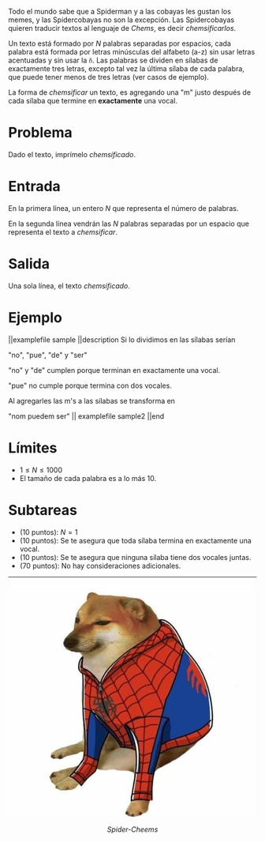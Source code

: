 Todo el mundo sabe que a Spiderman y a las cobayas les gustan los memes, y las Spidercobayas no son la excepción. Las Spidercobayas quieren traducir textos al lenguaje de _Chems_, es decir _chemsificarlos_.

Un texto está formado por $N$ palabras separadas por espacios, cada palabra está formada por letras minúsculas del alfabeto (a-z) sin usar letras acentuadas y sin usar la `ñ`. Las palabras se dividen en sílabas de exactamente tres letras, excepto tal vez la última sílaba de cada palabra, que puede tener menos de tres letras (ver casos de ejemplo).

La forma de _chemsificar_ un texto, es agregando una "m" justo después de cada sílaba que termine en **exactamente** una vocal.

# Problema

Dado el texto, imprímelo _chemsificado_.

# Entrada

En la primera línea, un entero $N$ que representa el número de palabras.

En la segunda línea vendrán las $N$ palabras separadas por un espacio que representa el texto a _chemsificar_.

# Salida

Una sola línea, el texto _chemsificado_.

# Ejemplo

||examplefile
sample
||description
Si lo dividimos en las sílabas serían

"no", "pue", "de" y "ser"

"no" y "de" cumplen porque terminan en exactamente una vocal.

"pue" no cumple porque termina con dos vocales.

Al agregarles las m's a las sílabas se transforma en

"nom puedem ser"
|| examplefile
sample2
||end

# Límites

- $1 \leq N \leq 1000$
- El tamaño de cada palabra es a lo más $10$.

# Subtareas

- (10 puntos): $N = 1$
- (10 puntos): Se te asegura que toda sílaba termina en exactamente una vocal.
- (10 puntos): Se te asegura que ninguna sílaba tiene dos vocales juntas.
- (70 puntos): No hay consideraciones adicionales.

---

![](spider_cheems.png)

<figcaption align = "center"><i>Spider-Cheems</i></figcaption>
